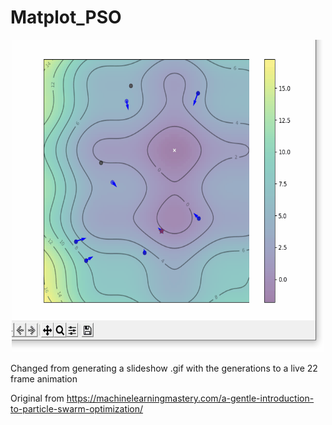 # Matplot_PSO

<p align="center">
  <img width="500" height="500" src="https://github.com/SagerKudrick/Matplot_PSO/blob/main/animatedswarm.gif">
</p>

Changed from generating a slideshow .gif with the generations to a live 22 frame animation

Original from https://machinelearningmastery.com/a-gentle-introduction-to-particle-swarm-optimization/



